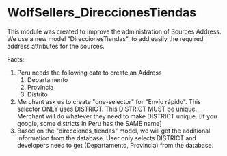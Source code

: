 # WolfSellers_DireccionesTiendas

This module was created to improve the administration of Sources Address.
We use a new model "DireccionesTiendas", to add easily the required address attributes for the sources.

Facts:

1. Peru needs the following data to create an Address
    1. Departamento
    2. Provincia
    3. Distrito
2. Merchant ask us to create "one-selector" for "Envío rápido". This selector ONLY uses DISTRICT. This DISTRICT MUST be
   unique. Merchant will do whatever they need to make DISTRICT
   unique. [If you google, some districts in Peru has the SAME name]
3. Based on the "direcciones_tiendas" model, we will get the additional information from the database. User only selects
   DISTRICT and developers need to get  (Departamento, Provincia) from the database.

